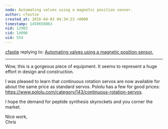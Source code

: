 ```yaml
---
node: Automating valves using a magnetic position sensor.
author: cfastie
created_at: 2016-04-03 04:34:23 +0000
timestamp: 1459658063
nid: 12903
cid: 14096
uid: 554
---
```




[cfastie](../profile/cfastie) replying to: [Automating valves using a magnetic position sensor.](../notes/JSummers/04-01-2016/automating-valves-using-a-magnetic-position-sensor)

----
Wow, this is a gorgeous piece of equipment. It seems to represent a huge effort in design and construction.  

I was pleased to learn that continuous rotation servos are now available for about the same price as standard servos. Pololu has a few for good prices: <https://www.pololu.com/category/143/continuous-rotation-servos>.

I hope the demand for peptide synthesis skyrockets and you corner the market.

Nice work,  
Chris 